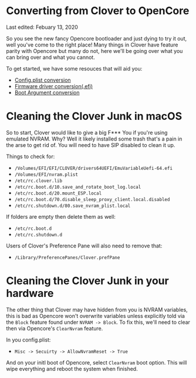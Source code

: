 # Converting from Clover to OpenCore

Last edited: Febuary 13, 2020

So you see the new fancy Opencore bootloader and just dying to try it out, well you've come to the right place! Many things in Clover have feature parity with Opencore but many do not, here we'll be going over what you can bring over and what you cannot.

To get started, we have some resouces that will aid you:

* [Config.plist conversion](/clover-conversion/Clover-config.md)
* [Firmware driver conversion(.efi)](/clover-conversion/clover-efi.md)
* [Boot Argument conversion](/clover-conversion/Clover-boot-arg.md)

# Cleaning the Clover Junk in macOS

So to start, Clover would like to give a big F*** You if you're using emulated NVRAM. Why? Well it likely installed some trash that's a pain in the arse to get rid of. You will need to have SIP disabled to clean it up.

Things to check for:

* `/Volumes/EFI/EFI/CLOVER/drivers64UEFI/EmuVariableUefi-64.efi`
* `/Volumes/EFI/nvram.plist`
* `/etc/rc.clover.lib`
* `/etc/rc.boot.d/10.save_and_rotate_boot_log.local`
* `/etc/rc.boot.d/20.mount_ESP.local`
* `/etc/rc.boot.d/70.disable_sleep_proxy_client.local.disabled`
* `/etc/rc.shutdown.d/80.save_nvram_plist.local​`

If folders are empty then delete them as well:

* `/etc/rc.boot.d`
* `/etc/rc.shutdown.d​`

Users of Clover's Preference Pane will also need to remove that:
* `/Library/PreferencePanes/Clover.prefPane`

# Cleaning the Clover Junk in your hardware

The other thing that Clover may have hidden from you is NVRAM variables, this is bad as Opencore won't overwrite variables unless explicitly told via the `Block` feature found under `NVRAM -> Block`. To fix this, we'll need to clear then via Opencore's `ClearNvram` feature.

In you config.plist:
* `Misc -> Secuirty -> AllowNvramReset -> True`

And on your initl boot of Opencore, select `ClearNvram` boot option. This will wipe everything and reboot the system when finished.
